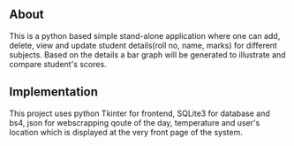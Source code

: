 <h2>About</h2>
This is a python based simple stand-alone application where one can add, delete, view and update student details(roll no, name, marks) for different subjects. Based on the details a bar graph will be generated to illustrate and compare student's scores.

<h2>Implementation</h2>
This project uses python Tkinter for frontend, SQLite3 for database and bs4, json for webscrapping qoute of the day, temperature and user's location which is displayed at the very front page of the system.
